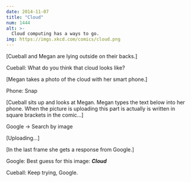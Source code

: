 ```yaml
---
date: 2014-11-07
title: "Cloud"
num: 1444
alt: >-
  Cloud computing has a ways to go.
img: https://imgs.xkcd.com/comics/cloud.png
---
```

[Cueball and Megan are lying outside on their backs.]

Cueball: What do you think that cloud looks like?

[Megan takes a photo of the cloud with her smart phone.]

Phone: Snap

[Cueball sits up and looks at Megan. Megan types the text below into her phone. When the picture is uploading this part is actually is written in square brackets in the comic...]

Google -> Search by image

[Uploading...]

[In the last frame she gets a response from Google.]

Google: Best guess for this image: ***Cloud***

Cueball: Keep trying, Google.